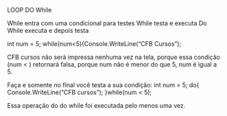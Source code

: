 LOOP DO While

While entra com uma condicional para testes
While testa e executa
Do While executa e depois testa

int  num = 5;
while(num<5){Console.WriteLine(“CFB Cursos”);

CFB cursos não será impressa nenhuma vez na tela, porque essa condição (num < ) retornará falsa, porque num não é menor do que 5, num é igual a 5. 

Faça e somente no final você testa a sua condição:
int num = 5;
       do{
           Console.WriteLine(“CFB cursos”);
            }while(num < 5);

Essa operação do do while foi executada pelo menos uma vez. 




